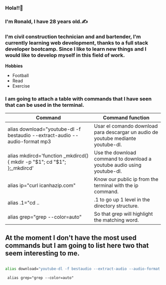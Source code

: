 ### Hola!!🎈 

### I'm Ronald, I have 28 years old.✍️

### I'm civil construction technician and and bartender,  I'm currently learning web development, thanks to a full stack developer bootcamp. Since I like to learn new things and I would like to develop myself in this field of work.

 **Hobbies**
 - Football
 - Read
 - Exercise
 
  ### I am going to attach a table with commands that I have seen that can be used in the terminal.
 

|                                    Command                                  |                                      Command function                                 |
| --------------------------------------------------------------------------- | --------------------------------------------------------------------------------------- 
| alias download="youtube-dl -f bestaudio --extract-audio --audio-format mp3  | Usar el comando download para descargar un audio de youtube mediante youtube-dl.      |
| alias mkdircd='function _mkdircd(){ mkdir -p "$1"; cd "$1"; };_mkdircd'     | Use the download command to download a youtube audio using youtube-dl.                |
| alias ip="curl icanhazip.com"                                               | 	Know our public ip from the terminal with the ip command.                            |
| alias .1="cd ..                                                             | .1 to go up 1 level in the directory structure.                                       |
| alias grep="grep --color=auto"                                              | 	So that grep will highlight the matching word.                                       |


## At the moment I don't have the most used commands but I am going to list here two that seem interesting to me.

```bash

alias download="youtube-dl -f bestaudio --extract-audio --audio-format mp3
```

```
 alias grep="grep --color=auto" 
 ```

